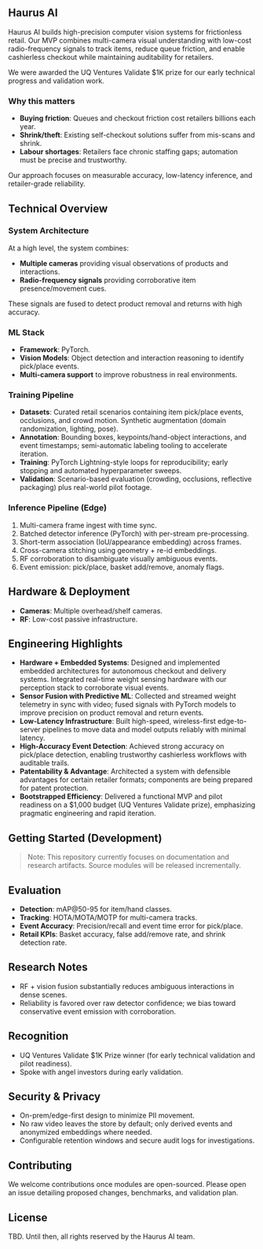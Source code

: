 ## Haurus AI

Haurus AI builds high-precision computer vision systems for frictionless retail. Our MVP combines multi-camera visual understanding with low-cost radio-frequency signals to track items, reduce queue friction, and enable cashierless checkout while maintaining auditability for retailers.

We were awarded the UQ Ventures Validate $1K prize for our early technical progress and validation work.

### Why this matters
- **Buying friction**: Queues and checkout friction cost retailers billions each year.
- **Shrink/theft**: Existing self-checkout solutions suffer from mis-scans and shrink.
- **Labour shortages**: Retailers face chronic staffing gaps; automation must be precise and trustworthy.

Our approach focuses on measurable accuracy, low-latency inference, and retailer-grade reliability.

## Technical Overview

### System Architecture
At a high level, the system combines:
- **Multiple cameras** providing visual observations of products and interactions.
- **Radio-frequency signals** providing corroborative item presence/movement cues.

These signals are fused to detect product removal and returns with high accuracy.

### ML Stack
- **Framework**: PyTorch.
- **Vision Models**: Object detection and interaction reasoning to identify pick/place events.
- **Multi-camera support** to improve robustness in real environments.

### Training Pipeline
- **Datasets**: Curated retail scenarios containing item pick/place events, occlusions, and crowd motion. Synthetic augmentation (domain randomization, lighting, pose).
- **Annotation**: Bounding boxes, keypoints/hand-object interactions, and event timestamps; semi-automatic labeling tooling to accelerate iteration.
- **Training**: PyTorch Lightning-style loops for reproducibility; early stopping and automated hyperparameter sweeps.
- **Validation**: Scenario-based evaluation (crowding, occlusions, reflective packaging) plus real-world pilot footage.

### Inference Pipeline (Edge)
1. Multi-camera frame ingest with time sync.
2. Batched detector inference (PyTorch) with per-stream pre-processing.
3. Short-term association (IoU/appearance embedding) across frames.
4. Cross-camera stitching using geometry + re-id embeddings.
5. RF corroboration to disambiguate visually ambiguous events.
6. Event emission: pick/place, basket add/remove, anomaly flags.

 

## Hardware & Deployment
- **Cameras**: Multiple overhead/shelf cameras.
- **RF**: Low-cost passive infrastructure.

## Engineering Highlights
- **Hardware + Embedded Systems**: Designed and implemented embedded architectures for autonomous checkout and delivery systems. Integrated real-time weight sensing hardware with our perception stack to corroborate visual events.
- **Sensor Fusion with Predictive ML**: Collected and streamed weight telemetry in sync with video; fused signals with PyTorch models to improve precision on product removal and return events.
- **Low-Latency Infrastructure**: Built high-speed, wireless-first edge-to-server pipelines to move data and model outputs reliably with minimal latency.
- **High-Accuracy Event Detection**: Achieved strong accuracy on pick/place detection, enabling trustworthy cashierless workflows with auditable trails.
- **Patentability & Advantage**: Architected a system with defensible advantages for certain retailer formats; components are being prepared for patent protection.
- **Bootstrapped Efficiency**: Delivered a functional MVP and pilot readiness on a $1,000 budget (UQ Ventures Validate prize), emphasizing pragmatic engineering and rapid iteration.

## Getting Started (Development)

> Note: This repository currently focuses on documentation and research artifacts. Source modules will be released incrementally.

## Evaluation
- **Detection**: mAP@50-95 for item/hand classes.
- **Tracking**: HOTA/MOTA/MOTP for multi-camera tracks.
- **Event Accuracy**: Precision/recall and event time error for pick/place.
- **Retail KPIs**: Basket accuracy, false add/remove rate, and shrink detection rate.

## Research Notes
- RF + vision fusion substantially reduces ambiguous interactions in dense scenes.
- Reliability is favored over raw detector confidence; we bias toward conservative event emission with corroboration.

## Recognition
- UQ Ventures Validate $1K Prize winner (for early technical validation and pilot readiness).
- Spoke with angel investors during early validation.

 

## Security & Privacy
- On-prem/edge-first design to minimize PII movement.
- No raw video leaves the store by default; only derived events and anonymized embeddings where needed.
- Configurable retention windows and secure audit logs for investigations.

## Contributing
We welcome contributions once modules are open-sourced. Please open an issue detailing proposed changes, benchmarks, and validation plan.

## License
TBD. Until then, all rights reserved by the Haurus AI team.
